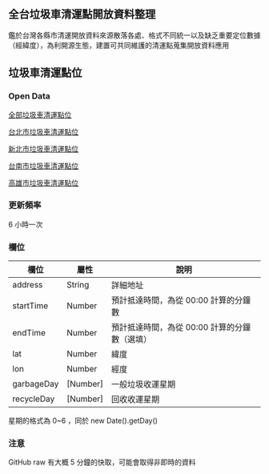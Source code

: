 
## 全台垃圾車清運點開放資料整理

鑑於台灣各縣市清運開放資料來源散落各處、格式不同統一以及缺乏重要定位數據（經緯度），為利開源生態，建置可共同維護的清運點蒐集開放資料應用

## 垃圾車清運點位

### Open Data

[全部垃圾車清運點位](https://raw.githubusercontent.com/funtuan/taiwan-garbage-opendata/open-data/data/all.json)

[台北市垃圾車清運點位](https://raw.githubusercontent.com/funtuan/taiwan-garbage-opendata/open-data/data/taipei.json)

[新北市垃圾車清運點位](https://raw.githubusercontent.com/funtuan/taiwan-garbage-opendata/open-data/data/newtaipei.json)

[台南市垃圾車清運點位](https://raw.githubusercontent.com/funtuan/taiwan-garbage-opendata/open-data/data/tainan.json)

[高雄市垃圾車清運點位](https://raw.githubusercontent.com/funtuan/taiwan-garbage-opendata/open-data/data/kaohsiung.json)

### 更新頻率

6 小時一次

### 欄位

| 欄位         | 屬性     | 說明                                     |
| ------------ | ------- | --------------------------------------- |
| address      | String  | 詳細地址                                 |
| startTime    | Number  | 預計抵達時間，為從 00:00 計算的分鐘數        |
| endTime      | Number  | 預計抵達時間，為從 00:00 計算的分鐘數（選填） |
| lat          | Number  | 緯度                                    |
| lon          | Number  | 經度                                    |
| garbageDay   | [Number]| 一般垃圾收運星期                          |
| recycleDay   | [Number]| 回收收運星期                              |

星期的格式為 0~6 ，同於 new Date().getDay()

### 注意

GitHub raw 有大概 5 分鐘的快取，可能會取得非即時的資料
